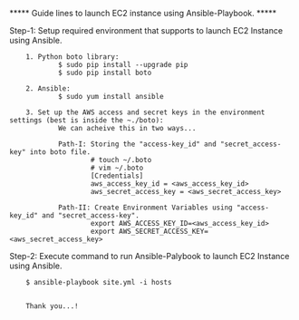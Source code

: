 ***** Guide lines to launch EC2 instance using Ansible-Playbook. *****

Step-1: Setup required environment that supports to launch EC2 Instance using Ansible.
 
        1. Python boto library:
                $ sudo pip install --upgrade pip
                $ sudo pip install boto

        2. Ansible:
                $ sudo yum install ansible

        3. Set up the AWS access and secret keys in the environment settings (best is inside the ~./boto):
                We can acheive this in two ways...

                Path-I: Storing the "access-key_id" and "secret_access-key" into boto file.
                        # touch ~/.boto
                        # vim ~/.boto
                        [Credentials]
                        aws_access_key_id = <aws_access_key_id>
                        aws_secret_access_key = <aws_secret_access_key>

                Path-II: Create Environment Variables using "access-key_id" and "secret_access-key".
                        export AWS_ACCESS_KEY_ID=<aws_access_key_id>
                        export AWS_SECRET_ACCESS_KEY=<aws_secret_access_key>
      
Step-2: Execute command to run Ansible-Palybook to launch EC2 Instance using Ansible.

        $ ansible-playbook site.yml -i hosts
        
        
        Thank you...!
      
